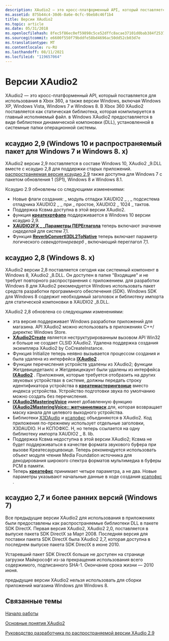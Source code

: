 ```yaml
---
description: XAudio2 — это кросс-платформенный API, который поставляется для использования в Xbox 360, а также версии Windows, включая Windows XP, Windows Vista, Windows 7 и Windows 8.
ms.assetid: 875b44c4-30d6-8a6e-0cfc-9beb8c46f1b4
title: Версии XAudio2
ms.topic: article
ms.date: 05/31/2018
ms.openlocfilehash: 8fec5f86ec0ef59898c5ce52dffc8acae37101d0bab384f2537b0d2e23cb6ac5
ms.sourcegitcommit: e6600f550f79bddfe58bd4696ac50dd52cb03d7e
ms.translationtype: MT
ms.contentlocale: ru-RU
ms.lasthandoff: 08/11/2021
ms.locfileid: "119657064"
---
```

# <a name="xaudio2-versions"></a>Версии XAudio2

XAudio2 — это кросс-платформенный API, который поставляется для использования в Xbox 360, а также версии Windows, включая Windows XP, Windows Vista, Windows 7 и Windows 8. В Xbox 360 XAudio2 поставляется как статическая библиотека, которая компилируется в главный исполняемый файл. в Windows XAudio2 предоставляется в виде библиотеки динамической компоновки (DLL), установленной в системные папки операционной системы.

## <a name="xaudio-29-windows-10-and-redistributable-for-windows-7-and-windows-8x"></a>ксаудио 2,9 (Windows 10 и распространяемый пакет для Windows 7 и Windows 8. x)

XAudio2 версии 2,9 поставляется в составе Windows 10, XAudio2 \_9.DLL вместе с ксаудио 2,8 для поддержки старых приложений. [распространяемая версия ксаудио 2,9](xaudio2-redistributable.md) также доступна для Windows 7 с пакетом обновления 1 (SP1), Windows 8 и Windows 8.1.

Ксаудио 2.9 обновлены со следующими изменениями:

-   Новые флаги создания: \_ модуль отладки XAUDIO2 \_ , \_ подсистема отладчика XAUDIO2 \_ \_ при \_ простое, XAUDIO2 \_ 1024 \_ тактов.
-   Поддержка Ксвма доступна в этой версии XAudio2.
-   функция [**креатехртфапо**](/windows/desktop/api/HrtfApoApi/nf-hrtfapoapi-createhrtfapo) поддерживается в Windows 10 версии ксаудио 2,9.
-   [**XAUDIO2FX \_ \_Параметры ПЕРЕглагола**](/windows/desktop/api/xaudio2fx/ns-xaudio2fx-xaudio2fx_reverb_parameters) теперь включают значение *сидеделай* для систем 7,1.
-   Функция [**ReverbConvertI3DL2ToNative**](/windows/desktop/api/xaudio2fx/nf-xaudio2fx-reverbconverti3dl2tonative) теперь включает параметр логического *севендотонереверб* , включающий переглагол 7,1.

## <a name="xaudio-28-windows-8x"></a>ксаудио 2,8 (Windows 8. x)

XAudio2 версии 2,8 поставляется сегодня как системный компонент в Windows 8, XAudio2 \_8.DLL. Он доступен в папке "Входящие" и не требует повторного распространения с приложением. для разработки Windows 8 для XAudio2 рекомендуется Windows использовать пакет средств разработки программного обеспечения (SDK). Windows SDK для Windows 8 содержит необходимый заголовок и библиотеку импорта для статической компоновки в XAUDIO2 \_8.DLL.

XAudio2 2,8 обновлена со следующими изменениями:

-   эта версия поддерживает Windows разработки приложений для магазина. API XAudio2 можно использовать в приложениях C++/директкс Windows Store.
-   [**XAudio2Create**](/windows/desktop/api/xaudio2/nf-xaudio2-xaudio2create) является неструктурированным вызовом API Win32 и больше не создает CLSID XAudio2. Удалена поддержка создания экземпляра XAudio2 by CoCreateInstance.
-   Функция Initialize теперь неявно вызывается процессом создания и была удалена из интерфейса [**IXAudio2**](/windows/desktop/api/xaudio2/nn-xaudio2-ixaudio2) .
-   Функции перечисления устройств удалены из XAudio2; функции Жетдевицедетаилс и Жетдевицекаунт были удалены из интерфейса [**IXAudio2**](/windows/desktop/api/xaudio2/nn-xaudio2-ixaudio2) . Приложения, которые требуется отобразить на других звуковых устройствах в системе, должны передать строку идентификатора устройства в [**креатемастерингвоице**](/windows/win32/api/xaudio2/nf-xaudio2-ixaudio2-createmasteringvoice) вместо индекса устройства. Устройство подготовки звука по умолчанию можно создать без перечисления.
-   [**IXAudio2MasteringVoice**](/windows/desktop/api/xaudio2/nn-xaudio2-ixaudio2masteringvoice) имеет добавленную функцию [**IXAudio2MasteringVoice:: жетчаннелмаск**](/windows/win32/api/xaudio2/nf-xaudio2-ixaudio2masteringvoice-getchannelmask) для, которая возвращает маску канала для целевого выходного устройства.
-   Библиотеки [X3DAudio](x3daudio.md) и [ксапофкс](xapofx-overview.md) объединяются в XAudio2. Код приложения по-прежнему использует отдельные заголовки, X3DAUDIO. H и КСПОФКС. H, но теперь ссылается на одну библиотеку импорта XAUDIO2 \_ 8. lib.
-   Поддержка Ксвма недоступна в этой версии XAudio2; Ксвма не будет поддерживаться в качестве формата звукового буфера при вызове Креатесаурцевоице. Теперь рекомендуется использовать объект модуля чтения Media Foundation источника для декодирования широкого спектра форматов мультимедиа в буферы PCM в памяти.
-   Теперь [**креатефкс**](/windows/desktop/api/XAPOFX/nf-xapofx-createfx) принимает четыре параметра, а не два. Новые параметры указывают начальные данные в ходе создания [ксапофкс](xapofx-overview.md) .

## <a name="xaudio-27-and-earlier-windows-7"></a>ксаудио 2,7 и более ранних версий (Windows 7)

Все предыдущие версии XAudio2 для использования в приложениях были предоставлены как распространяемые библиотеки DLL в пакете SDK DirectX. Первая версия XAudio2, XAudio2 2,0, поставляется в выпуске пакета SDK DirectX за Март 2008. Последняя версия для поставки пакета SDK DirectX была XAudio2 2,7, которая доступна в последнем выпуске пакета SDK DirectX в июне 2010.

Устаревший пакет SDK DirectX больше не доступен на странице загрузки Майкрософт из-за прекращения использования всего содержимого, подписанного SHA-1. Окончание срока жизни — 2010 июня.

предыдущие версии XAudio2 нельзя использовать для сборки приложений магазина Windows для Windows 8.

## <a name="related-topics"></a>Связанные темы

<dl> <dt>

[Начало работы](getting-started.md)
</dt> <dt>

[Основные понятия XAudio2](xaudio2-key-concepts.md)
</dt> </dl>

[Руководство разработчика по распространяемой версии XAudio 2.9](xaudio2-redistributable.md)
</dt> </dl>
 

 
